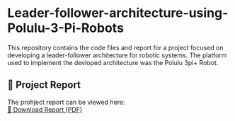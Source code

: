 # Leader-follower-architecture-using-Polulu-3-Pi-Robots
This repository contains the code files and report for a project focused on developing a leader-follower architecture for robotic systems. The platform used to implement the devloped architecture was the Polulu 3pi+ Robot.

## 📄 Project Report

The prohject report can be viewed here:  
[🔗 Download Report (PDF)](./Leader%20Follower%20-%20Project%20report.pdf)

